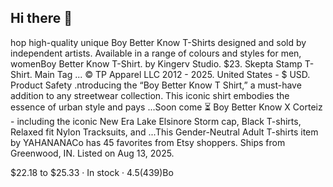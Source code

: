 ## Hi there 👋
hop high-quality unique Boy Better Know T-Shirts designed and sold by independent artists. Available in a range of colours and styles for men, womenBoy Better Know T-Shirt. by Kingerv Studio. $23. Skepta Stamp T-Shirt. Main Tag ... © TP Apparel LLC 2012 - 2025. United States - $ USD. Product Safety .ntroducing the “Boy Better Know T Shirt,” a must-have addition to any streetwear collection. This iconic shirt embodies the essence of urban style and pays ...Soon come ⏳ Boy Better Know X Corteiz - including the iconic New Era Lake Elsinore Storm cap, Black T-shirts, Relaxed fit Nylon Tracksuits, and ...This Gender-Neutral Adult T-shirts item by YAHANANACo has 45 favorites from Etsy shoppers. Ships from Greenwood, IN. Listed on Aug 13, 2025.

$22.18 to $25.33 · In stock · 4.5(439)Bo
